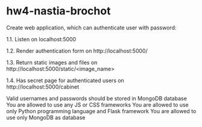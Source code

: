 # hw4-nastia-brochot

Create web application, which can authenticate user with password:

1.1. Listen on localhost:5000

1.2. Render authentication form on http://localhost:5000/

1.3. Return static images and files on http://localhost:5000/static/<image_name>

1.4. Has secret page for authenticated users on http://localhost:5000/cabinet

Valid usernames and passwords should be stored in MongoDB database
You are allowed to use any JS or CSS frameworks
You are allowed to use only Python programming language and Flask framework
You are allowed to use only MongoDB as database
